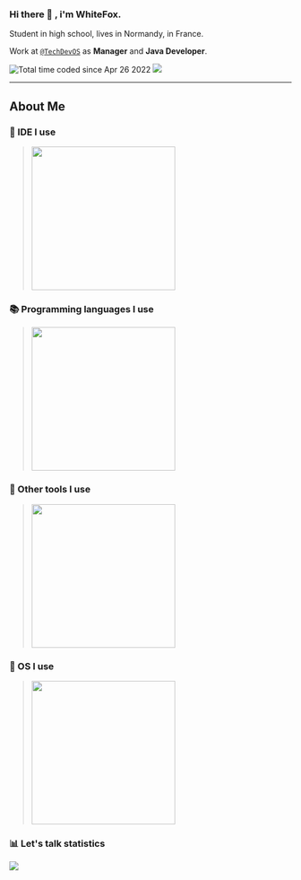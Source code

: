 ### Hi there 👋 , i'm WhiteFox.
<p>
  Student in high school, lives in Normandy, in France.
</p>

Work at [`@TechDevOS`](https://techdev-os.fr) as **Manager** and **Java Developer**.


<div align="left" id="badges">
  <img src="https://wakatime.com/badge/user/2c78f19d-7d01-4fa5-b17a-ff5406dba5af.svg" alt="Total time coded since Apr 26 2022" />
  <img src="https://komarev.com/ghpvc/?username=whitefox2232&style=flat-square&color=blue"/> 
</div>

---

## About Me

### 🔨 IDE I use

> <img src="https://media.discordapp.net/attachments/785951129187778614/1058498573005758545/IDE.png?width=926&height=192" width="256" />

### 📚 Programming languages I use

> <img src="https://media.discordapp.net/attachments/785951129187778614/1058501466182127646/Languages.png?width=926&height=216" width="256" />

### 📌 Other tools I use

> <img src="https://media.discordapp.net/attachments/785951129187778614/1058504068479324210/Tools.png?width=926&height=192" width="256" />

### 📌 OS I use

> <img src="https://media.discordapp.net/attachments/785951129187778614/1058509962780884992/OS.png?width=666&height=192" width="256" />

### 📊 Let's talk statistics
<img src="https://github-readme-stats.vercel.app/api/wakatime?username=WhiteFox&theme=dark"/>
